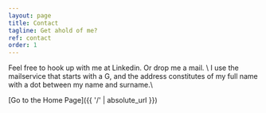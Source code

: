 ```yaml
---
layout: page
title: Contact
tagline: Get ahold of me?
ref: contact
order: 1
---
```


Feel free to hook up with me at Linkedin. Or drop me a mail. \\
I use the mailservice that starts with a G, and the address constitutes of my full name with a dot between my name and surname.\\ 

[Go to the Home Page]({{ '/' | absolute_url }})
